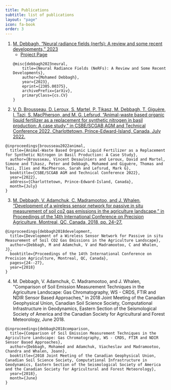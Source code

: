 ```yaml
---
title: Publications
subtitle: list of publications
layout: "page"
icon: fa-book
order: 3
---
```


1. [M. Debbagh, “Neural radiance fields (nerfs): A review and some recent developments,” 2023](https://arxiv.org/abs/2305.00375)
    - [Project Page](https://moha7108.github.io/2023/03/17/NeRF.html)
    ```
    @misc{debbagh2023neural,
        title={Neural Radiance Fields (NeRFs): A Review and Some Recent Developments}, 
        author={Mohamed Debbagh},
        year={2023},
        eprint={2305.00375},
        archivePrefix={arXiv},
        primaryClass={cs.CV}
    }
    ```
2. [V. D. Brousseau, D. Leroux, S. Martel, P. Tikasz, M. Debbagh, T. Giguère, I. Tazi, S. MacPherson, and M. G. Lefsrud, “Animal-waste based organic liquid fertilizer as a replacement for synthetic nitrogen in basil production: A case study,” in CSBE/SCGAB AGM and Technical Conference 2022, Charlottetown, Prince-Edward-Island, Canada, July 2022.](https://www.researchgate.net/publication/362344160_Animal-Waste_Based_Organic_Liquid_Fertilizer_as_a_Replacement_for_Synthetic_Nitrogen_in_Basil_Production_A_Case_Study)
```
@inproceedings{brousseau2022animal,
  title={Animal-Waste Based Organic Liquid Fertilizer as a Replacement for Synthetic Nitrogen in Basil Production: A Case Study},
  author={Brousseau, Vincent Desaulniers and Leroux, David and Martel, Simone and Tikasz, Peter and Debbagh, Mohamed and Giguère, Thomas and Tazi, Ilies and MacPherson, Sarah and Lefsrud, Mark G},
  booktitle={CSBE/SCGAB AGM and Technical Conference 2022},
  year={2022},
  address={Charlottetown, Prince-Edward-Island, Canada},
  month={July}
}
```
3. [M. Debbagh, V. Adamchuk, C. Madramootoo, and J. Whalen, “Development of a wireless sensor network for passive in situ measurement of soil co2 gas emissions in the agriculture landscape,” in Proceedings of the 14th International Conference on Precision Agriculture, Montreal, QC, Canada, 2018, pp. 24–27.](https://www.researchgate.net/publication/338018392_Development_of_a_Low-Cost_Wireless_Sensor_Network_for_Passive_in_situ_Measurement_of_Soil_Greenhouse_Gas_Emissions)
```
@inproceedings{debbagh2018development,
  title={Development of a Wireless Sensor Network for Passive in situ Measurement of Soil CO2 Gas Emissions in the Agriculture Landscape},
  author={Debbagh, M and Adamchuk, V and Madramootoo, C and Whalen, J},
  booktitle={Proceedings of the 14th International Conference on Precision Agriculture, Montreal, QC, Canada},
  pages={24--27},
  year={2018}
}
```

4. M. Debbagh, V. Adamchuk, C. Madramootoo, and J. Whalen, "Comparison of Soil Emission Measurement Techniques in the Agriculture Landscape: Gas Chromatography, WS - CRDS, FTIR and NDIR Sensor Based Approaches," in 2018 Joint Meeting of the Canadian Geophysical Union, Canadian Soil Science Society, Computational Infrastructure in Geodynamics, Eastern Section of the Seismological Society of America and the Canadian Society for Agricultural and Forest Meteorology, June 2018.
```
@inproceedings{debbagh2018comparison,
  title={Comparison of Soil Emission Measurement Techniques in the Agriculture Landscape: Gas Chromatography, WS - CRDS, FTIR and NDIR Sensor Based Approaches},
  author={Debbagh, Mohamed and Adamchuk, Viacheslav and Madramootoo, Chandra and Whalen, Joann},
  booktitle={2018 Joint Meeting of the Canadian Geophysical Union, Canadian Soil Science Society, Computational Infrastructure in Geodynamics, Eastern Section of the Seismological Society of America and the Canadian Society for Agricultural and Forest Meteorology},
  year={2018},
  month={June}
}
```